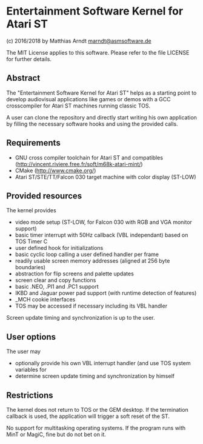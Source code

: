 # Entertainment Software Kernel for Atari ST

(c) 2016/2018 by Matthias Arndt <marndt@asmsoftware.de>

The MIT License applies to this software. Please refer to the file LICENSE for
further details.

## Abstract
The "Entertainment Software Kernel for Atari ST" helps as a starting point to
develop audiovisual applications like games or demos with a GCC crosscompiler
for Atari ST machines running classic TOS.

A user can clone the repository and directly start writing his own application
by filling the necessary software hooks and using the provided calls.

## Requirements

- GNU cross compiler toolchain for Atari ST and compatibles (http://vincent.riviere.free.fr/soft/m68k-atari-mint/)
- CMake (http://www.cmake.org/)
- Atari ST/STE/TT/Falcon 030 target machine with color display (ST-LOW)

## Provided resources

The kernel provides

- video mode setup (ST-LOW, for Falcon 030 with RGB and VGA monitor support)
- basic timer interrupt with 50Hz callback (VBL independant) based on TOS Timer C
- user defined hook for initializations
- basic cyclic loop calling a user defined handler per frame
- readily usable screen memory addresses (aligned at 256 byte boundaries)
- abstraction for flip screens and palette updates
- screen clear and copy functions
- basic .NEO, .PI1 and .PC1 support
- IKBD and Jaguar power pad support (with runtime detection of features)
- _MCH cookie interfaces
- TOS may be accessed if necessary including its VBL handler

Screen update timing and synchronization is up to the user.

## User options

The user may

- optionally provide his own VBL interrupt handler (and use TOS system variables for
- determine screen update timing and synchronization by himself

## Restrictions

The kernel does not return to TOS or the GEM desktop. If the termination callback
is used, the application will trigger a soft reset of the ST.

No support for multitasking operating systems. If the program runs with MinT or MagiC, fine but do not bet on it.
